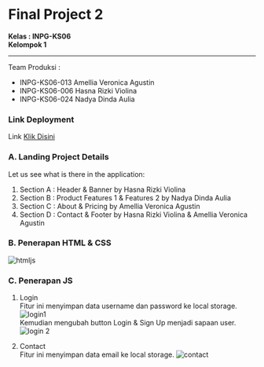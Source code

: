 # Final Project 2
**Kelas : INPG-KS06** <br>
**Kelompok 1** <hr>
Team Produksi :
* INPG-KS06-013 Amellia Veronica Agustin
* INPG-KS06-006 Hasna Rizki Violina
* INPG-KS06-024 Nadya Dinda Aulia

### Link Deployment
Link [Klik Disini](https://final-project2.netlify.app/ )
### A. Landing Project Details
Let us see what is there in the application:
1. Section A : Header & Banner by Hasna Rizki Violina
2. Section B : Product Features 1 & Features 2 by Nadya Dinda Aulia
3. Section C : About & Pricing by Amellia Veronica Agustin
4. Section D : Contact & Footer by Hasna Rizki Violina & Amellia Veronica Agustin
### B. Penerapan HTML & CSS
![htmljs](https://user-images.githubusercontent.com/72425456/202676957-e1b3ca66-25b4-43bc-82ea-98dd0224fdf1.jpg)

### C. Penerapan JS
1. Login
<br>Fitur ini menyimpan data username dan password ke local storage.
![login1](https://user-images.githubusercontent.com/72425456/202673082-9f034b37-3c03-495c-91ef-c4afa1d07175.jpg)
<br>Kemudian mengubah button Login & Sign Up menjadi sapaan user.
![login 2](https://user-images.githubusercontent.com/72425456/202673070-94d9e27f-ff66-4dc2-832f-57d41a1f4f8c.jpg)

2. Contact
<br>Fitur ini menyimpan data email ke local storage.
![contact](https://user-images.githubusercontent.com/72425456/202673079-d8257111-a11b-4e50-b3c4-349e94a99679.jpg)


